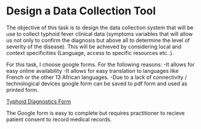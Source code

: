 # Design a Data Collection Tool

The objective of this task is to design the data collection system that will be use to collect typhoid fever clinical data (symptoms variables that will allow us not only to confirm the diagnosis but above all to determine the level of severity of the disease).
This will be achieved by considering local and context specificities (Language, access to specific resources etc..).

For this task, I choose google forms. For the following reasons:
-It allows for easy online availability
-It allows for easy translation to languages like French or the other 13 African languages.
-Due to a lack of connectivity / technological devices google form can be saved to pdf form and used as printed form.

[Typhoid Diagnostics Form](https://docs.google.com/forms/d/e/1FAIpQLSeNFwChuyRmQIObgJeJ3Agrt4zVAyBpvrSODUP4fMWuWYfcqQ/viewform?usp=pp_url)

The Google form is easy to complete but requires practitioner to recieve patient consent to record medical records.
